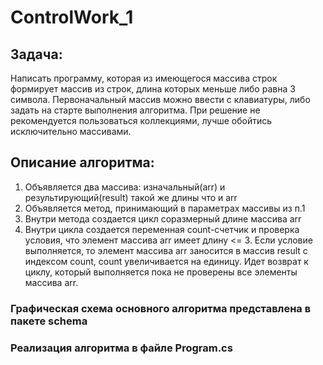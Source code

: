 # ControlWork_1
## Задача:
Написать программу, которая из имеющегося массива строк формирует массив из строк, длина которых меньше либо равна 3 символа. 
Первоначальный массив можно ввести с клавиатуры, либо задать на старте выполнения алгоритма. 
При решение не рекомендуется пользоваться коллекциями, лучше обойтись исключительно массивами.

 ## Описание алгоритма:
 1. Объявляется два массива: изначальный(arr) и результирующий(result) такой же длины что и arr
 2. Объявляется метод, принимающий в параметрах массивы из п.1
 3. Внутри метода создается цикл соразмерный длине массива arr
 4. Внутри цикла создается переменная count-счетчик и проверка условия, что элемент массива arr имеет длину <= 3. 
    Если условие выполняется, то элемент массива arr заносится в массив result с индексом count, count увеличивается на единицу.
    Идет возврат к циклу, который выполняется пока не проверены все элементы массива arr.
    
### Графическая схема основного алгоритма представлена в пакете schema
### Реализация алгоритма в файле Program.cs

